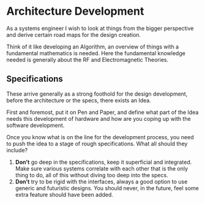 # Architecture Development
As a systems engineer I wish to look at things from the bigger perspective and derive certain road maps for the design creation. 

Think of it like developing an Algorithm, an overview of things with a fundamental mathematics is needed.
Here the fundamental knowledge needed is generally about the RF and Electromagnetic Theories.

## Specifications
These arrive generally as a strong foothold for the design development, before the architecture or the specs, there exists an Idea.

First and foremost, put it on Pen and Paper, and define what part of the Idea needs this development of hardware and how are you coping up with the software development.

Once you know what is on the line for the development process, you need to push the idea to a stage of rough specifications. What all should they include?
1. **Don’t** go deep in the specifications, keep it superficial and integrated. Make sure various systems correlate with each other that is the only thing to do, all of this without diving too deep into the specs.
2. **Don’t** try to be rigid with the interfaces, always a good option to use generic and futuristic designs. You should never, in the future, feel some extra feature should have been added.

